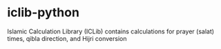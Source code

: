 # iclib-python
Islamic Calculation Library (ICLib) contains calculations for prayer (salat) times, qibla direction, and Hijri conversion
